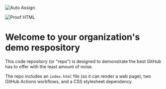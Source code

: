 ![Auto Assign](https://github.com/Terraforming-Planet/demo-repository/actions/workflows/auto-assign.yml/badge.svg)

![Proof HTML](https://github.com/Terraforming-Planet/demo-repository/actions/workflows/proof-html.yml/badge.svg)

# Welcome to your organization's demo respository
This code repository (or "repo") is designed to demonstrate the best GitHub has to offer with the least amount of noise.

The repo includes an `index.html` file (so it can render a web page), two GitHub Actions workflows, and a CSS stylesheet dependency.
